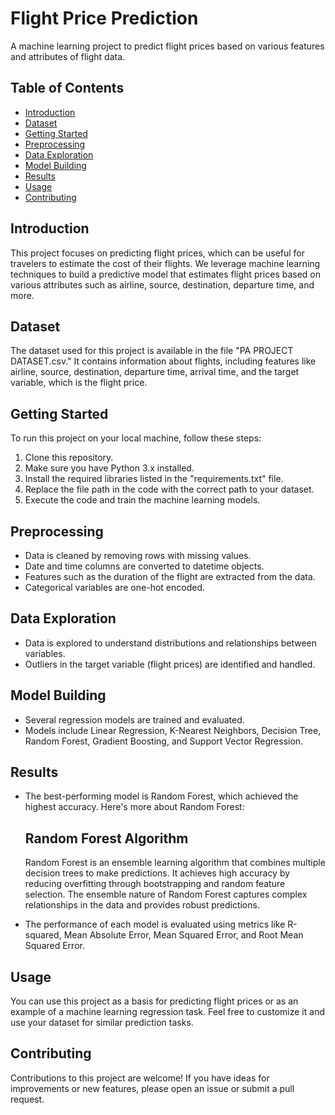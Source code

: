 # Flight Price Prediction

A machine learning project to predict flight prices based on various features and attributes of flight data.

## Table of Contents
- [Introduction](#introduction)
- [Dataset](#dataset)
- [Getting Started](#getting-started)
- [Preprocessing](#preprocessing)
- [Data Exploration](#data-exploration)
- [Model Building](#model-building)
- [Results](#results)
- [Usage](#usage)
- [Contributing](#contributing)

## Introduction

This project focuses on predicting flight prices, which can be useful for travelers to estimate the cost of their flights. We leverage machine learning techniques to build a predictive model that estimates flight prices based on various attributes such as airline, source, destination, departure time, and more.

## Dataset

The dataset used for this project is available in the file "PA PROJECT DATASET.csv." It contains information about flights, including features like airline, source, destination, departure time, arrival time, and the target variable, which is the flight price.

## Getting Started

To run this project on your local machine, follow these steps:

1. Clone this repository.
2. Make sure you have Python 3.x installed.
3. Install the required libraries listed in the "requirements.txt" file.
4. Replace the file path in the code with the correct path to your dataset.
5. Execute the code and train the machine learning models.

## Preprocessing

- Data is cleaned by removing rows with missing values.
- Date and time columns are converted to datetime objects.
- Features such as the duration of the flight are extracted from the data.
- Categorical variables are one-hot encoded.

## Data Exploration

- Data is explored to understand distributions and relationships between variables.
- Outliers in the target variable (flight prices) are identified and handled.

## Model Building

- Several regression models are trained and evaluated.
- Models include Linear Regression, K-Nearest Neighbors, Decision Tree, Random Forest, Gradient Boosting, and Support Vector Regression.

## Results

- The best-performing model is Random Forest, which achieved the highest accuracy. Here's more about Random Forest:

  ## Random Forest Algorithm

  Random Forest is an ensemble learning algorithm that combines multiple decision trees to make predictions. It achieves high accuracy by reducing overfitting through bootstrapping and random feature selection. The ensemble nature of Random Forest captures complex relationships in the data and provides robust predictions.

- The performance of each model is evaluated using metrics like R-squared, Mean Absolute Error, Mean Squared Error, and Root Mean Squared Error.

## Usage

You can use this project as a basis for predicting flight prices or as an example of a machine learning regression task. Feel free to customize it and use your dataset for similar prediction tasks.

## Contributing

Contributions to this project are welcome! If you have ideas for improvements or new features, please open an issue or submit a pull request.
